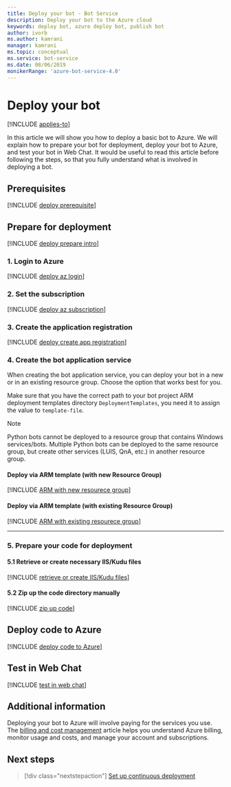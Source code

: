 ```yaml
---
title: Deploy your bot - Bot Service
description: Deploy your bot to the Azure cloud
keywords: deploy bot, azure deploy bot, publish bot
author: ivorb
ms.author: kamrani
manager: kamrani
ms.topic: conceptual
ms.service: bot-service
ms.date: 08/06/2019
monikerRange: 'azure-bot-service-4.0'
---
```


# Deploy your bot

[!INCLUDE [applies-to](./includes/applies-to.md)]

In this article we will show you how to deploy a basic bot to Azure. We will explain how to prepare your bot for deployment, deploy your bot to Azure, and test your bot in Web Chat. It would be useful to read this article before following the steps, so that you fully understand what is involved in deploying a bot.

## Prerequisites

[!INCLUDE [deploy prerequisite](~/includes/deploy/snippet-prerequisite.md)]

## Prepare for deployment

[!INCLUDE [deploy prepare intro](~/includes/deploy/snippet-prepare-deploy-intro.md)]

### 1. Login to Azure

[!INCLUDE [deploy az login](~/includes/deploy/snippet-az-login.md)]

### 2. Set the subscription

[!INCLUDE [deploy az subscription](~/includes/deploy/snippet-az-set-subscription.md)]


### 3. Create the application registration

[!INCLUDE [deploy create app registration](~/includes/deploy/snippet-create-app-registration.md)]


### 4. Create the bot application service

When creating the bot application service, you can deploy your bot in a new or in an existing resource group. Choose the option that works best for you.

Make sure that you have the correct path to your bot project ARM deployment templates directory `DeploymentTemplates`, you need it to assign the value to `template-file`.


> [!NOTE]
> Python bots cannot be deployed to a resource group that contains Windows services/bots.  Multiple Python bots can be deployed to the same resource group, but create other services (LUIS, QnA, etc.) in another resource group.


#### **Deploy via ARM template (with **new** Resource Group)**

<!-- ##### Create Azure resources -->
[!INCLUDE [ARM with new resourece group](~/includes/deploy/snippet-ARM-new-resource-group.md)]


#### **Deploy via ARM template (with **existing**  Resource Group)**

[!INCLUDE [ARM with existing resourece group](~/includes/deploy/snippet-ARM-existing-resource-group.md)]

---

### 5. Prepare your code for deployment

#### 5.1 Retrieve or create necessary IIS/Kudu files

[!INCLUDE [retrieve or create IIS/Kudu files](~/includes/deploy/snippet-IIS-Kudu-files.md)]


#### 5.2 Zip up the code directory manually

[!INCLUDE [zip up code](~/includes/deploy/snippet-zip-code.md)]


## Deploy code to Azure

[!INCLUDE [deploy code to Azure](~/includes/deploy/snippet-deploy-code-to-az.md)]


## Test in Web Chat

[!INCLUDE [test in web chat](~/includes/deploy/snippet-test-in-web-chat.md)]


## Additional information

Deploying your bot to Azure will involve paying for the services you use. The [billing and cost management](https://docs.microsoft.com/azure/billing/) article helps you understand Azure billing, monitor usage and costs, and manage your account and subscriptions.

## Next steps

> [!div class="nextstepaction"]
> [Set up continuous deployment](bot-service-build-continuous-deployment.md)

<!-- ## Appendix

[!INCLUDE [deploy csharp bot to Azure](~/includes/deploy/snippet-deploy-simple-csharp-echo-bot.md)] -->
